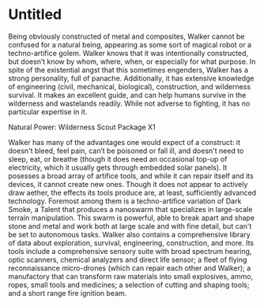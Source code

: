 # Untitled

Being obviously constructed of metal and composites, Walker cannot be confused for a natural being, appearing as some sort of magical robot or a techno-artifice golem. Walker knows that it was intentionally constructed, but doesn’t know by whom, where, when, or especially for what purpose. In spite of the existential angst that this sometimes engenders, Walker has a strong personality, full of panache. Additionally, it has extensive knowledge of engineering (civil, mechanical, biological), construction, and wilderness survival. It makes an excellent guide, and can help humans survive in the wilderness and wastelands readily. While not adverse to fighting, it has no particular expertise in it.

Natural Power: Wilderness Scout Package X1

Walker has many of the advantages one would expect of a construct: it doesn't bleed, feel pain, can’t be poisoned or fall ill, and doesn't need to sleep, eat, or breathe (though it does need an occasional top-up of electricity, which it usually gets through embedded solar panels). It posesses a broad array of artifice tools, and while it can repair itself and its devices, it cannot create new ones. Though it does not appear to actively draw aether, the effects its tools produce are, at least, sufficiently advanced technology. Foremost among them is a techno-artifice variation of Dark Smoke, a Talent that produces a nanoswarm that specializes in large-scale terrain manipulation. This swarm is powerful, able to break apart and shape stone and metal and work both at large scale and with fine detail, but can't be set to autonomous tasks. Walker also contains a comprehensive library of data about exploration, survival, engineering, construction, and more. Its tools include a comprehensive sensory suite with broad spectrum hearing, optic scanners, chemical analyzers and direct life sensor; a fleet of flying reconnaissance micro-drones (which can repair each other and Walker); a manufactory that can transform raw materials into small explosives, ammo, ropes, small tools and medicines; a selection of cutting and shaping tools; and a short range fire ignition beam.